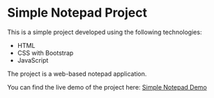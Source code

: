 # Simple Notepad Project

This is a simple project developed using the following technologies:

- HTML
- CSS with Bootstrap
- JavaScript

The project is a web-based notepad application.

You can find the live demo of the project here: [Simple Notepad Demo](https://billmazio.github.io/)
